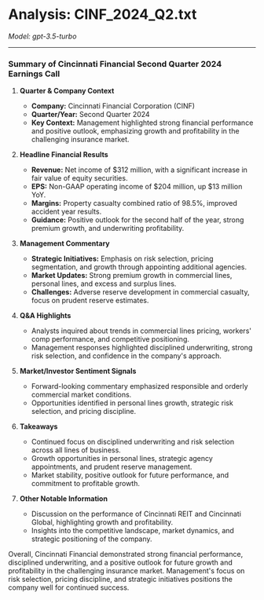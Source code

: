 # Analysis: CINF_2024_Q2.txt

*Model: gpt-3.5-turbo*

---

### Summary of Cincinnati Financial Second Quarter 2024 Earnings Call

1. **Quarter & Company Context**
   - **Company:** Cincinnati Financial Corporation (CINF)
   - **Quarter/Year:** Second Quarter 2024
   - **Key Context:** Management highlighted strong financial performance and positive outlook, emphasizing growth and profitability in the challenging insurance market.

2. **Headline Financial Results**
   - **Revenue:** Net income of $312 million, with a significant increase in fair value of equity securities.
   - **EPS:** Non-GAAP operating income of $204 million, up $13 million YoY.
   - **Margins:** Property casualty combined ratio of 98.5%, improved accident year results.
   - **Guidance:** Positive outlook for the second half of the year, strong premium growth, and underwriting profitability.

3. **Management Commentary**
   - **Strategic Initiatives:** Emphasis on risk selection, pricing segmentation, and growth through appointing additional agencies.
   - **Market Updates:** Strong premium growth in commercial lines, personal lines, and excess and surplus lines.
   - **Challenges:** Adverse reserve development in commercial casualty, focus on prudent reserve estimates.

4. **Q&A Highlights**
   - Analysts inquired about trends in commercial lines pricing, workers' comp performance, and competitive positioning.
   - Management responses highlighted disciplined underwriting, strong risk selection, and confidence in the company's approach.

5. **Market/Investor Sentiment Signals**
   - Forward-looking commentary emphasized responsible and orderly commercial market conditions.
   - Opportunities identified in personal lines growth, strategic risk selection, and pricing discipline.

6. **Takeaways**
   - Continued focus on disciplined underwriting and risk selection across all lines of business.
   - Growth opportunities in personal lines, strategic agency appointments, and prudent reserve management.
   - Market stability, positive outlook for future performance, and commitment to profitable growth.

7. **Other Notable Information**
   - Discussion on the performance of Cincinnati REIT and Cincinnati Global, highlighting growth and profitability.
   - Insights into the competitive landscape, market dynamics, and strategic positioning of the company.

Overall, Cincinnati Financial demonstrated strong financial performance, disciplined underwriting, and a positive outlook for future growth and profitability in the challenging insurance market. Management's focus on risk selection, pricing discipline, and strategic initiatives positions the company well for continued success.
